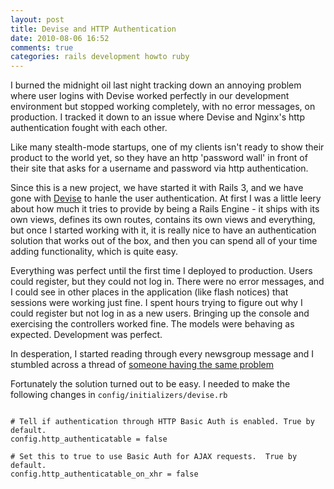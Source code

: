 ```yaml
---
layout: post
title: Devise and HTTP Authentication
date: 2010-08-06 16:52
comments: true
categories: rails development howto ruby
---
```

I burned the midnight oil last night tracking down an annoying problem where user
logins with Devise worked perfectly in our development environment but stopped
working completely, with no error messages, on production. I tracked it down
to an issue where Devise and Nginx's http authentication fought with each other.

Like many stealth-mode startups, one of my clients isn't ready to show their product
to the world yet, so they have an http 'password wall' in front of their site that
asks for a username and password via http authentication.

Since this is a new project, we have started it with Rails 3, and we have gone with
[Devise](http://github.com/plataformatec/devise) to hanle the user authentication.
At first I was a little leery about how much it tries to provide by being a Rails
Engine - it ships with its own views, defines its own routes, contains its own views
and everything, but once I started working with it, it is really nice to have an
authentication solution that works out of the box, and then you can spend all of your
time adding functionality, which is quite easy.

Everything was perfect until the first time I deployed to production. Users could
register, but they could not log in. There were no error messages, and I could see
in other places in the application (like flash notices) that sessions were working
just fine. I spent hours trying to figure out why I could register but not log in
as a new users. Bringing up the console and exercising the controllers worked fine.
The models were behaving as expected. Development was perfect.

In desperation, I started reading through every newsgroup message and I stumbled
across a thread of [someone having the same problem](http://groups.google.com/group/plataformatec-devise/msg/d617c3d075f465d4)

Fortunately the solution turned out to be easy. I needed to make the following changes
in <code>config/initializers/devise.rb</code>

<pre><code class="language-ruby">
# Tell if authentication through HTTP Basic Auth is enabled. True by default.
config.http_authenticatable = false

# Set this to true to use Basic Auth for AJAX requests.  True by default.
config.http_authenticatable_on_xhr = false
</code></pre>


